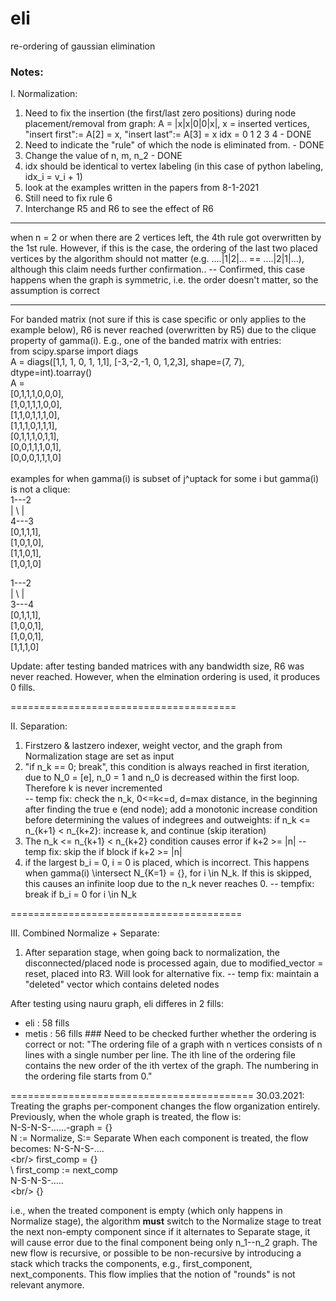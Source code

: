 # eli

re-ordering of gaussian elimination

### Notes:
I. Normalization:
1. Need to fix the insertion (the first/last zero positions) during node placement/removal from graph:
    A = |x|x|0|0|x|, x = inserted vertices, "insert first":= A[2] = x, "insert last":= A[3] = x
    idx = 0 1 2 3 4 - DONE
2. Need to indicate the "rule" of which the node is eliminated from. - DONE
3. Change the value of n, m, n_2 - DONE
4. idx should be identical to vertex labeling (in this case of python labeling, idx_i = v_i + 1)
5. look at the examples written in the papers from 8-1-2021
6. Still need to fix rule 6
7. Interchange R5 and R6 to see the effect of R6

******
when n = 2 or when there are 2 vertices left, the 4th rule got overwritten by the 1st rule. However, if this is the case, the ordering of the last two placed vertices by the algorithm should not matter (e.g. ....|1|2|... == ....|2|1|...), although this claim needs further confirmation.. -- Confirmed, this case happens when the graph is symmetric, i.e. the order doesn't matter, so the assumption is correct

******
For banded matrix (not sure if this is case specific or only applies to the example below), R6 is never reached (overwritten by R5) due to the clique property of gamma(i).
E.g., one of the banded matrix with entries: <br/>
from scipy.sparse import diags <br/>
A = diags([1,1, 1, 0, 1, 1,1], [-3,-2,-1, 0, 1,2,3], shape=(7, 7), dtype=int).toarray() <br/>
A = <br/>
[0,1,1,1,0,0,0], <br/>
[1,0,1,1,1,0,0], <br/>
[1,1,0,1,1,1,0], <br/>
[1,1,1,0,1,1,1], <br/>
[0,1,1,1,0,1,1], <br/>
[0,0,1,1,1,0,1], <br/>
[0,0,0,1,1,1,0] <br/>
 <br/>
examples for when gamma(i) is subset of j^uptack for some i but gamma(i) is not a clique: <br/>
1---2 <br/>
| \ | <br/>
4---3 <br/>
[0,1,1,1], <br/>
[1,0,1,0], <br/>
[1,1,0,1], <br/>
[1,0,1,0] <br/>

1---2 <br/>
| \ | <br/>
3---4 <br/>
[0,1,1,1], <br/>
[1,0,0,1], <br/>
[1,0,0,1], <br/>
[1,1,1,0]  

Update: after testing banded matrices with any bandwidth size, R6 was never reached. However, when the elmination ordering is used, it produces 0 fills.

=======================================  

II. Separation:
1. Firstzero & lastzero indexer, weight vector, and the graph from Normalization stage are set as input
2. "if n_k == 0; break", this condition is always reached in first iteration, due to N_0 = [e], n_0 = 1 and n_0 is decreased within the first loop. Therefore k is never incremented  
-- temp fix: check the n_k, 0<=k<=d, d=max distance, in the beginning after finding the true e (end node); add a monotonic increase condition before determining the values of indegrees and outweights: if n_k <= n_{k+1} < n_{k+2}: increase k, and continue (skip iteration)
3. The n_k <= n_{k+1} < n_{k+2} condition causes error if k+2 >= |n|
-- temp fix: skip the if block if k+2 >= |n|
4. if the largest b_i = 0, i = 0 is placed, which is incorrect. This happens when gamma(i) \intersect N_{K=1} = {}, for i \in N_k. If this is skipped, this causes an infinite loop due to the n_k never reaches 0.
-- tempfix: break if b_i = 0 for i \in N_k

========================================  

III. Combined Normalize + Separate:
1. After separation stage, when going back to normalization, the disconnected/placed node is processed again, due to modified_vector = reset, placed into R3. Will look for alternative fix.
-- temp fix: maintain a "deleted" vector which contains deleted nodes

After testing using nauru graph, eli differes in 2 fills:  
- eli : 58 fills
- metis : 56 fills ### Need to be checked further whether the ordering is correct or not: "The ordering file of a graph with n vertices consists of n lines with a single number per line. The ith line of the ordering file contains the new order of the ith vertex of the graph. The numbering in the ordering file starts from 0."

==========================================
30.03.2021:
Treating the graphs per-component changes the flow organization entirely. Previously, when the whole graph is treated, the flow is: <br/>
    N-S-N-S-......-graph = {} <br/>
    N := Normalize, S:= Separate
When each component is treated, the flow becomes:
    N-S-N-S-....<br/>
     \<br/>
     first_comp = {}<br/>
        \  first_comp := next_comp <br/>
         N-S-N-S-.....<br/>
              \<br/>
              {}<br/>
               
i.e., when the treated component is empty (which only happens in Normalize stage), the algorithm **must** switch to the Normalize stage to treat the next non-empty component since if it alternates to Separate stage, it will cause error due to the final component being only n_1--n_2 graph.
The new flow is recursive, or possible to be non-recursive by introducing a stack which tracks the components, e.g., first_component, next_components. This flow implies that the notion of "rounds" is not relevant anymore.
